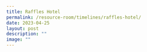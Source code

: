 ```yaml
---
title: Raffles Hotel
permalink: /resource-room/timelines/raffles-hotel/
date: 2023-04-25
layout: post
description: ""
image: ""
---
```

